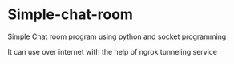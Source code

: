 # Simple-chat-room

Simple Chat room program using python and socket programming

It can use over internet with the help of ngrok tunneling service
